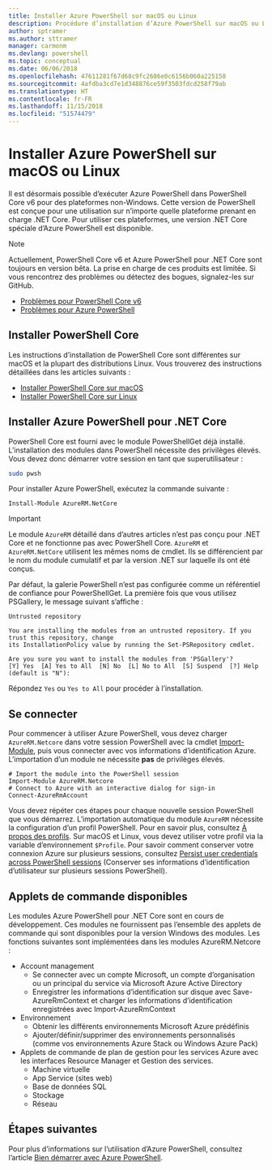 ```yaml
---
title: Installer Azure PowerShell sur macOS ou Linux
description: Procédure d’installation d’Azure PowerShell sur macOS ou Linux.
author: sptramer
ms.author: sttramer
manager: carmonm
ms.devlang: powershell
ms.topic: conceptual
ms.date: 06/06/2018
ms.openlocfilehash: 47611281f67d68c9fc2686e0c6156b060a225158
ms.sourcegitcommit: 4afdba3cd7e1d348876ce59f3503fdcd258f79ab
ms.translationtype: HT
ms.contentlocale: fr-FR
ms.lasthandoff: 11/15/2018
ms.locfileid: "51574479"
---
```

# <a name="install-azure-powershell-on-macos-or-linux"></a>Installer Azure PowerShell sur macOS ou Linux

Il est désormais possible d’exécuter Azure PowerShell dans PowerShell Core v6 pour des plateformes non-Windows. Cette version de PowerShell est conçue pour une utilisation sur n’importe quelle plateforme prenant en charge .NET Core. Pour utiliser ces plateformes, une version .NET Core spéciale d’Azure PowerShell est disponible.

> [!NOTE]
> Actuellement, PowerShell Core v6 et Azure PowerShell pour .NET Core sont toujours en version bêta.
> La prise en charge de ces produits est limitée. Si vous rencontrez des problèmes ou détectez des bogues, signalez-les sur GitHub.
>
> * [Problèmes pour PowerShell Core v6](https://github.com/PowerShell/PowerShell/issues)
> * [Problèmes pour Azure PowerShell](https://github.com/azure/azure-docs-powershell/issues)

## <a name="install-powershell-core"></a>Installer PowerShell Core

Les instructions d’installation de PowerShell Core sont différentes sur macOS et la plupart des distributions Linux.
Vous trouverez des instructions détaillées dans les articles suivants :

* [Installer PowerShell Core sur macOS](/powershell/scripting/setup/installing-powershell-core-on-macos)
* [Installer PowerShell Core sur Linux](/powershell/scripting/setup/installing-powershell-core-on-linux)

## <a name="install-azure-powershell-for-net-core"></a>Installer Azure PowerShell pour .NET Core

PowerShell Core est fourni avec le module PowerShellGet déjà installé. L’installation des modules dans PowerShell nécessite des privilèges élevés. Vous devez donc démarrer votre session en tant que superutilisateur :

```bash
sudo pwsh
```

Pour installer Azure PowerShell, exécutez la commande suivante :

```powershell-interactive
Install-Module AzureRM.NetCore
```

> [!IMPORTANT]
> Le module `AzureRM` détaillé dans d’autres articles n’est pas conçu pour .NET Core et ne fonctionne pas avec PowerShell Core. `AzureRM` et `AzureRM.NetCore` utilisent les mêmes noms de cmdlet. Ils se différencient par le nom du module cumulatif et par la version .NET sur laquelle ils ont été conçus.

Par défaut, la galerie PowerShell n’est pas configurée comme un référentiel de confiance pour PowerShellGet. La première fois que vous utilisez PSGallery, le message suivant s’affiche :

```output
Untrusted repository

You are installing the modules from an untrusted repository. If you trust this repository, change
its InstallationPolicy value by running the Set-PSRepository cmdlet.

Are you sure you want to install the modules from 'PSGallery'?
[Y] Yes  [A] Yes to All  [N] No  [L] No to All  [S] Suspend  [?] Help (default is "N"):
```

Répondez `Yes` ou `Yes to All` pour procéder à l’installation.

## <a name="sign-in"></a>Se connecter

Pour commencer à utiliser Azure PowerShell, vous devez charger `AzureRM.Netcore` dans votre session PowerShell avec la cmdlet [Import-Module](/powershell/module/Microsoft.PowerShell.Core/Import-Module), puis vous connecter avec vos informations d’identification Azure. L’importation d’un module ne nécessite __pas__ de privilèges élevés.

```powershell-interactive
# Import the module into the PowerShell session
Import-Module AzureRM.Netcore
# Connect to Azure with an interactive dialog for sign-in
Connect-AzureRmAccount
```

Vous devez répéter ces étapes pour chaque nouvelle session PowerShell que vous démarrez. L’importation automatique du module `AzureRM` nécessite la configuration d’un profil PowerShell. Pour en savoir plus, consultez [À propos des profils](/powershell/module/microsoft.powershell.core/about/about_profiles).
Sur macOS et Linux, vous devez utiliser votre profil via la variable d’environnement `$Profile`. Pour savoir comment conserver votre connexion Azure sur plusieurs sessions, consultez [Persist user credentials across PowerShell sessions](context-persistence.md) (Conserver ses informations d’identification d’utilisateur sur plusieurs sessions PowerShell).

## <a name="available-cmdlets"></a>Applets de commande disponibles

Les modules Azure PowerShell pour .NET Core sont en cours de développement. Ces modules ne fournissent pas l’ensemble des applets de commande qui sont disponibles pour la version Windows des modules. Les fonctions suivantes sont implémentées dans les modules AzureRM.Netcore :

* Account management
  * Se connecter avec un compte Microsoft, un compte d’organisation ou un principal du service via Microsoft Azure Active Directory
  * Enregistrer les informations d’identification sur disque avec Save-AzureRmContext et charger les informations d’identification enregistrées avec Import-AzureRmContext
* Environnement
  * Obtenir les différents environnements Microsoft Azure prédéfinis
  * Ajouter/définir/supprimer des environnements personnalisés (comme vos environnements Azure Stack ou Windows Azure Pack)
* Applets de commande de plan de gestion pour les services Azure avec les interfaces Resource Manager et Gestion des services.
  * Machine virtuelle
  * App Service (sites web)
  * Base de données SQL
  * Stockage
  * Réseau

## <a name="next-steps"></a>Étapes suivantes

Pour plus d’informations sur l’utilisation d’Azure PowerShell, consultez l’article [Bien démarrer avec Azure PowerShell](get-started-azureps.md).
